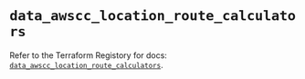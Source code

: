 # `data_awscc_location_route_calculators`

Refer to the Terraform Registory for docs: [`data_awscc_location_route_calculators`](https://registry.terraform.io/providers/hashicorp/awscc/0.70.0/docs/data-sources/location_route_calculators).
